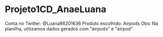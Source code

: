 # Projeto1CD_AnaeLuana
Conta no Twitter: @Luana86201636
Produto escolhido: Airpods
Obs: Na planilha, utilizamos dados gerados com "airpods" e "airpod".
